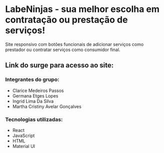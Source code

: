 # LabeNinjas - sua melhor escolha em contratação ou prestação de serviços!

Site responsivo com botões funcionais de adicionar serviços como prestador ou contratar serviços como consumidor final.

## Link do surge para acesso ao site:

### Integrantes do grupo:
* Clarice Medeiros Passos
* Germana Etges Lopes
* Ingrid Lima Da Silva
* Martha Cristiny Avelar Gonçalves

### Tecnologias utilizadas:
* React
* JavaScript
* HTML
* Material UI

